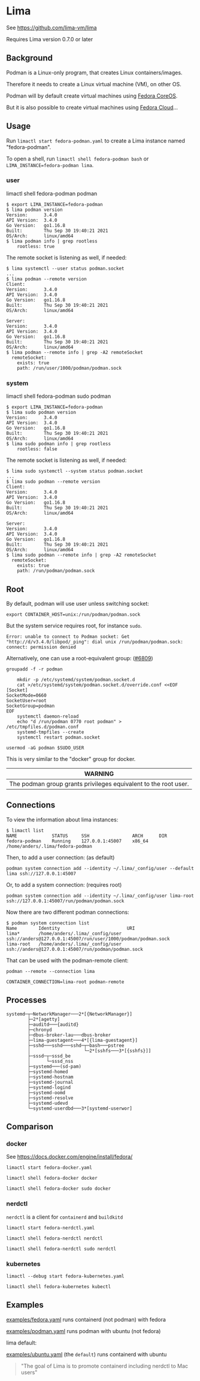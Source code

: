 # Lima

See <https://github.com/lima-vm/lima>

Requires Lima version 0.7.0 or later

## Background

Podman is a Linux-only program, that creates Linux containers/images.

Therefore it needs to create a Linux virtual machine (VM), on other OS.

Podman will by default create virtual machines using [Fedora CoreOS](https://getfedora.org/en/coreos/).

But it is also possible to create virtual machines using [Fedora Cloud](https://cloud.fedoraproject.org)...

## Usage

Run `limactl start fedora-podman.yaml` to create a Lima instance named "fedora-podman".

To open a shell, run `limactl shell fedora-podman bash` or `LIMA_INSTANCE=fedora-podman lima`.

### user

limactl shell fedora-podman podman

```console
$ export LIMA_INSTANCE=fedora-podman
$ lima podman version
Version:      3.4.0
API Version:  3.4.0
Go Version:   go1.16.8
Built:        Thu Sep 30 19:40:21 2021
OS/Arch:      linux/amd64
$ lima podman info | grep rootless
    rootless: true
```

The remote socket is listening as well, if needed:

```console
$ lima systemctl --user status podman.socket
...
$ lima podman --remote version
Client:
Version:      3.4.0
API Version:  3.4.0
Go Version:   go1.16.8
Built:        Thu Sep 30 19:40:21 2021
OS/Arch:      linux/amd64

Server:
Version:      3.4.0
API Version:  3.4.0
Go Version:   go1.16.8
Built:        Thu Sep 30 19:40:21 2021
OS/Arch:      linux/amd64
$ lima podman --remote info | grep -A2 remoteSocket
  remoteSocket:
    exists: true
    path: /run/user/1000/podman/podman.sock
```

### system

limactl shell fedora-podman sudo podman

```console
$ export LIMA_INSTANCE=fedora-podman
$ lima sudo podman version
Version:      3.4.0
API Version:  3.4.0
Go Version:   go1.16.8
Built:        Thu Sep 30 19:40:21 2021
OS/Arch:      linux/amd64
$ lima sudo podman info | grep rootless
    rootless: false
```

The remote socket is listening as well, if needed:

```console
$ lima sudo systemctl --system status podman.socket
...
$ lima sudo podman --remote version
Client:
Version:      3.4.0
API Version:  3.4.0
Go Version:   go1.16.8
Built:        Thu Sep 30 19:40:21 2021
OS/Arch:      linux/amd64

Server:
Version:      3.4.0
API Version:  3.4.0
Go Version:   go1.16.8
Built:        Thu Sep 30 19:40:21 2021
OS/Arch:      linux/amd64
$ lima sudo podman --remote info | grep -A2 remoteSocket
  remoteSocket:
    exists: true
    path: /run/podman/podman.sock
```

## Root

By default, podman will use user unless switching socket:

`export CONTAINER_HOST=unix:/run/podman/podman.sock`

But the system service requires root, for instance `sudo`.

`Error: unable to connect to Podman socket: Get "http://d/v3.4.0/libpod/_ping": dial unix /run/podman/podman.sock: connect: permission denied`

Alternatively, one can use a root-equivalent group: ([#6809](https://github.com/containers/podman/issues/6809))

```shell
groupadd -f -r podman

    mkdir -p /etc/systemd/system/podman.socket.d
    cat >/etc/systemd/system/podman.socket.d/override.conf <<EOF
[Socket]
SocketMode=0660
SocketUser=root
SocketGroup=podman
EOF
    systemctl daemon-reload
    echo "d /run/podman 0770 root podman" > /etc/tmpfiles.d/podman.conf
    systemd-tmpfiles --create
    systemctl restart podman.socket

usermod -aG podman $SUDO_USER
```

This is very similar to the "docker" group for docker.

| **WARNING** |
| ----------- |
| The podman group grants privileges equivalent to the root user. |

## Connections

To view the information about lima instances:

```console
$ limactl list
NAME             STATUS     SSH                ARCH      DIR
fedora-podman    Running    127.0.0.1:45007    x86_64    /home/anders/.lima/fedora-podman
```

Then, to add a user connection: (as default)

`podman system connection add --identity ~/.lima/_config/user --default lima ssh://127.0.0.1:45007`

Or, to add a system connection: (requires root)

`podman system connection add --identity ~/.lima/_config/user lima-root ssh://127.0.0.1:45007/run/podman/podman.sock`

Now there are two different podman connections:

```console
$ podman system connection list
Name        Identity                         URI
lima*       /home/anders/.lima/_config/user  ssh://anders@127.0.0.1:45007/run/user/1000/podman/podman.sock
lima-root   /home/anders/.lima/_config/user  ssh://anders@127.0.0.1:45007/run/podman/podman.sock
```

That can be used with the podman-remote client:

`podman --remote --connection lima`

`CONTAINER_CONNECTION=lima-root podman-remote`

## Processes

```text
systemd─┬─NetworkManager───2*[{NetworkManager}]
        ├─2*[agetty]
        ├─auditd───{auditd}
        ├─chronyd
        ├─dbus-broker-lau───dbus-broker
        ├─lima-guestagent───4*[{lima-guestagent}]
        ├─sshd───sshd───sshd─┬─bash───pstree
        │                    └─2*[sshfs───3*[{sshfs}]]
        ├─sssd─┬─sssd_be
        │      └─sssd_nss
        ├─systemd───(sd-pam)
        ├─systemd-homed
        ├─systemd-hostnam
        ├─systemd-journal
        ├─systemd-logind
        ├─systemd-oomd
        ├─systemd-resolve
        ├─systemd-udevd
        └─systemd-userdbd───3*[systemd-userwor]
```

## Comparison

### docker

See <https://docs.docker.com/engine/install/fedora/>

`limactl start fedora-docker.yaml`

`limactl shell fedora-docker docker`

`limactl shell fedora-docker sudo docker`

### nerdctl

`nerdctl` is a client for `containerd` and `buildkitd`

`limactl start fedora-nerdctl.yaml`

`limactl shell fedora-nerdctl nerdctl`

`limactl shell fedora-nerdctl sudo nerdctl`

### kubernetes

`limactl --debug start fedora-kubernetes.yaml`

`limactl shell fedora-kubernetes kubectl`

## Examples

[examples/fedora.yaml](examples/fedora.yaml) runs containerd (not podman) with fedora

[examples/podman.yaml](examples/podman.yaml) runs podman with ubuntu (not fedora)

lima default:

[examples/ubuntu.yaml](examples/fedora.yaml) (the `default`) runs containerd with ubuntu

> "The goal of Lima is to promote containerd including nerdctl to Mac users"
